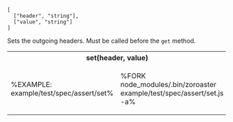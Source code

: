 ```### set => Tester
[
  ["header", "string"],
  ["value", "string"]
]
```

Sets the outgoing headers. Must be called before the `get` method.

<table>
<tr><th colspan="2">set(header, value)</th></tr>
<!-- block-start -->
<tr><td>

%EXAMPLE: example/test/spec/assert/set%
</td>
<td>

%FORK node_modules/.bin/zoroaster example/test/spec/assert/set.js -a%
</td></tr>
</table>